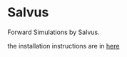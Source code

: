 # Salvus
Forward Simulations by Salvus.

the installation instructions are in [here](https://github.com/oliverwfy/Salvus/blob/main/installation/installation.pdf)